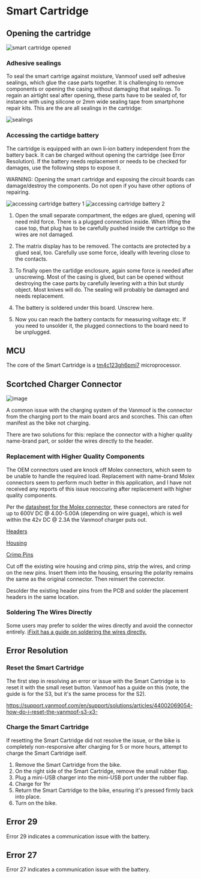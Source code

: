 # Smart Cartridge

## Opening the cartridge

![smart cartridge opened](https://github.com/Silly105/vanmoof-s2-user-manual/assets/9697253/8a848530-7ca0-48d1-8916-73eab73de488)

### Adhesive sealings

To seal the smart cartrige against moisture, Vanmoof used self adhesive sealings, which glue the case parts together. It is challenging to remove components or opening the casing without damaging that sealings. To regain an airtight seal after opening, these parts have to be sealed of, for instance with using silicone or 2mm wide sealing tape from smartphone repair kits. 
This are the are all sealings in the cartridge:

![sealings](https://github.com/Silly105/vanmoof-s2-user-manual/assets/9697253/47ecb095-8c34-4625-b74d-b72336cdc1c1)

### Accessing the cartidge battery

The cartridge is equipped with an own li-ion battery independent from the battery back. It can be charged without opening the cartridge (see Error Resolution). If the battery needs replacement or needs to be checked for damages, use the following steps to expose it.

WARNING: Opening the smart cartridge and exposing the circuit boards can damage/destroy the components. Do not open if you have other options of repairing.

![accessing cartridge battery 1](https://github.com/Silly105/vanmoof-s2-user-manual/assets/9697253/1f041e01-cbf6-453d-9b7f-aa94f35cb634)
![accessing cartridge battery 2](https://github.com/Silly105/vanmoof-s2-user-manual/assets/9697253/0e34abf1-5330-4493-9916-09bb4b79a64d)

1. Open the small separate compartment, the edges are glued, opening will need mild force. There is a plugged connection inside. When lifting the case top, that plug has to be carefully pushed inside the cartridge so the wires are not damaged.

2. The matrix display has to be removed. The contacts are protected by a glued seal, too. Carefully use some force, ideally with levering close to the contacts.

3. To finally open the cartidge enclosure, again some force is needed after unscrewing. Most of the casing is glued, but can be opened without destroying the case parts by carefully levering with a thin but sturdy object. Most knives will do. The sealing will probably be damaged and needs replacement.
   
4. The battery is soldered under this board. Unscrew here.

5. Now you can reach the battery contacts for measuring voltage etc. If you need to unsolder it, the plugged connections to the board need to be unplugged.


## MCU

The core of the Smart Cartridge is a  [tm4c123gh6pmi7](https://octopart.com/tm4c123gh6pmi7-texas+instruments-47641106) microprocessor.

## Scortched Charger Connector

![image](https://github.com/user-attachments/assets/a6deee61-beff-4f20-b883-10536af30d02)

A common issue with the charging system of the Vanmoof is the connector from the charging port to the main board arcs and scorches. This can often manifest as the bike not charging.

There are two solutions for this: replace the connector with a higher quality name-brand part, or solder the wires directly to the header.

### Replacement with Higher Quality Components

The OEM connectors used are knock off Molex connectors, which seem to be unable to handle the required load. Replacement with name-brand Molex connectors seem to perform much better in this application, and I have not received any reports of this issue reoccuring after replacement with higher quality components.

Per the [datasheet for the Molex connector](https://www.molex.com/en-us/products/part-detail/09503021?display=pdf), these connectors are rated for up to 600V DC @ 4.00-5.00A (depending on wire guage), which is well within the 42v DC @ 2.3A the Vanmoof charger puts out.

[Headers](https://www.mouser.com/ProductDetail/538-171814-0002)

[Housing](https://www.mouser.com/ProductDetail/538-09-50-3021)

[Crimp Pins](https://www.mouser.com/ProductDetail/538-08-50-0106)

Cut off the existing wire housing and crimp pins, strip the wires, and crimp on the new pins. Insert them into the housing, ensuring the polarity remains the same as the original connector. Then reinsert the connector.

Desolder the existing header pins from the PCB and solder the placement headers in the same location.

### Soldering The Wires Directly

Some users may prefer to solder the wires directly and avoid the connector entirely. [iFixit has a guide on soldering the wires directly.](https://www.ifixit.com/Guide/Fix+for+Vanmoof+S2+Not+Charging/157499#s329204)

## Error Resolution

### Reset the Smart Cartridge

The first step in resolving an error or issue with the Smart Cartridge is to reset it with the small reset button. Vanmoof has a guide on this (note, the guide is for the S3, but it's the same process for the S2).

https://support.vanmoof.com/en/support/solutions/articles/44002069054-how-do-i-reset-the-vanmoof-s3-x3-

### Charge the Smart Cartridge

If resetting the Smart Cartridge did not resolve the issue, or the bike is completely non-responsive after charging for 5 or more hours, attempt to charge the Smart Cartridge iself.

1. Remove the Smart Cartridge from the bike.
2. On the right side of the Smart Cartridge, remove the small rubber flap.
3. Plug a mini-USB charger into the mini-USB port under the rubber flap.
4. Charge for 1hr
5. Return the Smart Cartridge to the bike, ensuring it's pressed firmly back into place.
6. Turn on the bike.

## Error 29

Error 29 indicates a communication issue with the battery.

## Error 27

Error 27 indicates a communication issue with the battery.
